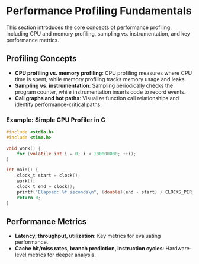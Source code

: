 # Performance Profiling Fundamentals

This section introduces the core concepts of performance profiling, including CPU and memory profiling, sampling vs. instrumentation, and key performance metrics.

## Profiling Concepts
- **CPU profiling vs. memory profiling**: CPU profiling measures where CPU time is spent, while memory profiling tracks memory usage and leaks.
- **Sampling vs. instrumentation**: Sampling periodically checks the program counter, while instrumentation inserts code to record events.
- **Call graphs and hot paths**: Visualize function call relationships and identify performance-critical paths.

### Example: Simple CPU Profiler in C
```c
#include <stdio.h>
#include <time.h>

void work() {
    for (volatile int i = 0; i < 100000000; ++i);
}

int main() {
    clock_t start = clock();
    work();
    clock_t end = clock();
    printf("Elapsed: %f seconds\n", (double)(end - start) / CLOCKS_PER_SEC);
    return 0;
}
```

## Performance Metrics
- **Latency, throughput, utilization**: Key metrics for evaluating performance.
- **Cache hit/miss rates, branch prediction, instruction cycles**: Hardware-level metrics for deeper analysis.
